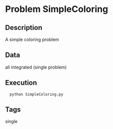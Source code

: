 # Problem SimpleColoring
## Description
A simple coloring problem

## Data
  all integrated (single problem)

## Execution
```
  python SimpleColoring.py
```

## Tags
  single
